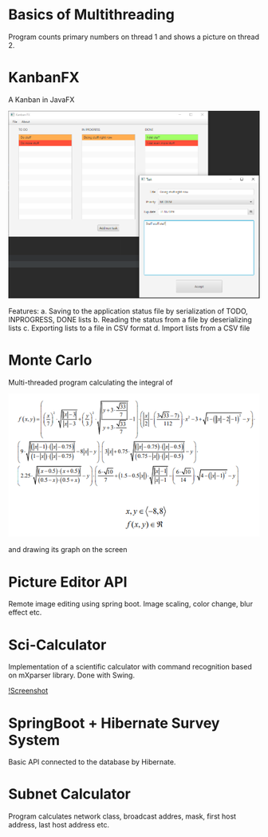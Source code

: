 # Basics of Multithreading

Program counts primary numbers on thread 1 and shows a picture on thread 2.

# KanbanFX

A Kanban in JavaFX

![Screenshot](KanbanFX/image.png)

Features:
  a. Saving to the application status file by serialization of TODO, INPROGRESS, DONE lists
  b. Reading the status from a file by deserializing lists
  c. Exporting lists to a file in CSV format
  d. Import lists from a CSV file

# Monte Carlo

Multi-threaded program calculating the integral of

![Screenshot](MonteCarlo/image.png)

and drawing its graph on the screen

# Picture Editor API

Remote image editing using spring boot. Image scaling, color change, blur effect etc.

# Sci-Calculator

Implementation of a scientific calculator with command recognition based on mXparser library.
Done with Swing.

[!Screenshot](SciCalculator/image.png)

# SpringBoot + Hibernate  Survey System

Basic API connected to the database by Hibernate.

# Subnet Calculator

Program calculates network class, broadcast addres, mask, first host address, last host address etc.


